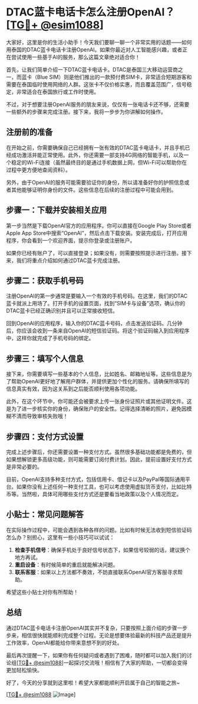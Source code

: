 # DTAC蓝卡电话卡怎么注册OpenAI？[[TG💪+ @esim1088](https://t.me/s/esim1088)]

大家好，这里是你的生活小助手！今天我们要聊一聊一个非常实用的话题——如何用泰国的DTAC蓝卡电话卡注册OpenAI。如果你最近对人工智能感兴趣，或者正在尝试使用一些基于AI的服务，那么这篇文章绝对适合你！

首先，让我们简单介绍一下DTAC蓝卡电话卡。DTAC是泰国三大移动运营商之一，而蓝卡（Blue SIM）则是他们推出的一款预付费SIM卡，非常适合短期游客和需要在泰国临时使用网络的人群。这张卡不仅价格实惠，而且覆盖范围广，信号稳定，非常适合在泰国旅行或工作时使用。

不过，对于想要注册OpenAI服务的朋友来说，仅仅有一张电话卡还不够，还需要一些额外的步骤来完成注册。接下来，我将一步步为你讲解如何操作。

## 注册前的准备

在开始之前，你需要确保自己已经拥有一张有效的DTAC蓝卡电话卡，并且手机已经成功激活并能正常使用。此外，你还需要一部支持4G网络的智能手机，以及一个稳定的Wi-Fi连接（虽然最终目的是通过手机数据上网，但Wi-Fi可以帮助你在过程中更方便地查阅资料）。

另外，由于OpenAI的服务可能需要验证你的身份，所以请准备好你的护照信息或者其他能够证明你身份的文件。这些信息在后续的注册过程中可能会用到。

## 步骤一：下载并安装相关应用

第一步当然是下载OpenAI官方的应用程序。你可以直接在Google Play Store或者Apple App Store中搜索“OpenAI”，然后点击下载安装。安装完成后，打开应用程序，你会看到一个欢迎界面，提示你登录或注册账户。

如果你已经有账户了，可以直接登录；如果没有，则需要按照提示进行注册。接下来，我们将重点介绍如何通过DTAC蓝卡完成注册。

## 步骤二：获取手机号码

注册OpenAI的第一步通常是要输入一个有效的手机号码。在这里，我们的DTAC蓝卡就派上用场了。打开手机的设置页面，找到“SIM卡与设备”选项，确认你的DTAC蓝卡已经正确识别并且可以正常接收短信。

回到OpenAI的应用程序，输入你的DTAC蓝卡号码，点击发送验证码。几分钟后，你应该会收到一条来自OpenAI的短信验证码。将这个验证码输入到应用程序中，这样你就完成了手机号码的绑定。

## 步骤三：填写个人信息

接下来，你需要填写一些基本的个人信息，比如姓名、邮箱地址等。这些信息是为了帮助OpenAI更好地了解用户群体，并提供更加个性化的服务。请确保所填写的信息真实有效，因为这关系到之后能否顺利使用各项功能。

此外，在这个环节中，你可能还会被要求上传一张身份证照片或其他证明文件。这是为了进一步核实你的身份，确保账户的安全性。记得选择清晰的照片，避免因模糊不清而导致审核失败哦！

## 步骤四：支付方式设置

完成上述步骤后，你还需要设置一种支付方式。虽然很多基础功能都是免费的，但如果想解锁更多高级功能，则可能需要订阅付费计划。因此，提前设置好支付方式是非常必要的。

目前，OpenAI支持多种支付方式，包括信用卡、借记卡以及PayPal等国际通用平台。如果你没有上述任何一种支付工具，也可以考虑使用虚拟货币支付，比如比特币等。当然啦，具体可用哪些支付方式还是要看当地政策以及个人情况而定。

## 小贴士：常见问题解答

在实际操作过程中，可能会遇到各种各样的问题。比如有时候无法收到短信验证码怎么办？别担心，这里有一些小技巧可以试试：

1. **检查手机信号**：确保手机处于良好信号状态下，如果信号较弱的话，建议换个地方再试。
2. **重启设备**：有时候简单的重启就能解决问题。
3. **联系客服**：如果以上方法都不奏效，不妨直接联系OpenAI官方客服寻求帮助。

希望这些小贴士对你有所帮助！

## 总结

通过DTAC蓝卡电话卡注册OpenAI其实并不复杂，只要按照上面介绍的步骤一步步来，相信很快就能顺利完成整个过程。无论是想要体验最新的科技产品还是提升工作效率，OpenAI都能给你带来意想不到的好处。

最后再次提醒一下，如果你有任何疑问或者遇到了困难，随时都可以加入我们的讨论组[[TG💪+ @esim1088](https://t.me/s/esim1088)]一起探讨交流哦！相信有了大家的帮助，一切都会变得更加轻松愉快。

好了，今天的分享就到这里啦！希望大家都能顺利开启属于自己的智能之旅~ 

[[TG💪+ @esim1088](https://t.me/s/esim1088) ![Image](https://i.postimg.cc/4NQfJmqS/Snipaste-2025-05-13-00-14-12.png)]